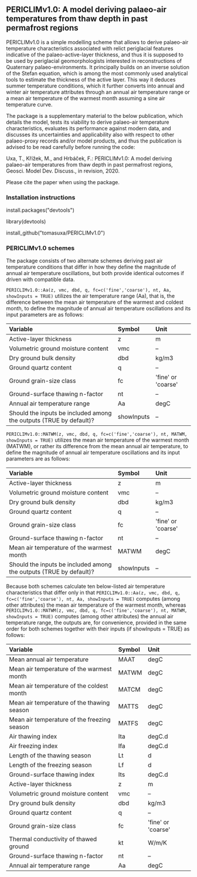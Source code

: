 ## PERICLIMv1.0: A model deriving palaeo-air temperatures from thaw depth in past permafrost regions
PERICLIMv1.0 is a simple modelling scheme that allows to derive palaeo-air temperature characteristics associated with relict periglacial features indicative of the palaeo-active-layer thickness, and thus it is supposed to be used by periglacial geomorphologists interested in reconstructions of Quaternary palaeo-environments. It principally builds on an inverse solution of the Stefan equation, which is among the most commonly used analytical tools to estimate the thickness of the active layer. This way it deduces summer temperature conditions, which it further converts into annual and winter air temperature attributes through an annual air temperature range or a mean air temperature of the warmest month assuming a sine air temperature curve.

The package is a supplementary material to the below publication, which details the model, tests its viability to derive palaeo-air temperature characteristics, evaluates its performance against modern data, and discusses its uncertainties and applicability also with respect to other palaeo-proxy records and/or model products, and thus the publication is advised to be read carefully before running the code:

Uxa, T., Křížek, M., and Hrbáček, F.: PERICLIMv1.0: A model deriving palaeo-air temperatures from thaw depth in past permafrost regions, Geosci. Model Dev. Discuss., in revision, 2020.

Please cite the paper when using the package.

### Installation instructions
install.packages("devtools")

library(devtools)

install_github("tomasuxa/PERICLIMv1.0")

### PERICLIMv1.0 schemes
The package consists of two alternate schemes deriving past air temperature conditions that differ in how they define the magnitude of annual air temperature oscillations, but both provide identical outcomes if driven with compatible data.

`PERICLIMv1.0::Aa(z, vmc, dbd, q, fc=c('fine','coarse'), nt, Aa, showInputs = TRUE)` utilizes the air temperature range (Aa), that is, the difference between the mean air temperature of the warmest and coldest month, to define the magnitude of annual air temperature oscillations and its input parameters are as follows:

Variable | Symbol | Unit
:-------- | :------ | :----
Active-layer thickness | z | m
Volumetric ground moisture content | vmc | –
Dry ground bulk density | dbd | kg/m3
Ground quartz content | q | –
Ground grain-size class | fc | 'fine' or 'coarse'
Ground-surface thawing n-factor | nt | –
Annual air temperature range | Aa | degC
Should the inputs be included among the outputs (TRUE by default)? | showInputs | –

`PERICLIMv1.0::MATWM(z, vmc, dbd, q, fc=c('fine','coarse'), nt, MATWM, showInputs = TRUE)` utilizes the mean air temperature of the warmest month (MATWM), or rather its difference from the mean annual air temperature, to define the magnitude of annual air temperature oscillations and its input parameters are as follows:

Variable | Symbol | Unit
:-------- | :------ | :----
Active-layer thickness | z | m
Volumetric ground moisture content | vmc | –
Dry ground bulk density | dbd | kg/m3
Ground quartz content | q | –
Ground grain-size class | fc | 'fine' or 'coarse'
Ground-surface thawing n-factor | nt | –
Mean air temperature of the warmest month | MATWM | degC
Should the inputs be included among the outputs (TRUE by default)? | showInputs | –

Because both schemes calculate ten below-listed air temperature characteristics that differ only in that `PERICLIMv1.0::Aa(z, vmc, dbd, q, fc=c('fine','coarse'), nt, Aa, showInputs = TRUE)` computes (among other attributes) the mean air temperature of the warmest month, whereas `PERICLIMv1.0::MATWM(z, vmc, dbd, q, fc=c('fine','coarse'), nt, MATWM, showInputs = TRUE)` computes (among other attributes) the annual air temperature range, the outputs are, for convenience, provided in the same order for both schemes together with their inputs (if showInputs = TRUE) as follows:

Variable | Symbol | Unit
:-------- | :------ | :----
Mean annual air temperature | MAAT | degC
Mean air temperature of the warmest month | MATWM | degC
Mean air temperature of the coldest month | MATCM | degC
Mean air temperature of the thawing season | MATTS | degC
Mean air temperature of the freezing season | MATFS | degC
Air thawing index | Ita | degC.d
Air freezing index | Ifa | degC.d
Length of the thawing season | Lt | d 
Length of the freezing season | Lf | d
Ground-surface thawing index | Its | degC.d
Active-layer thickness | z | m
Volumetric ground moisture content | vmc | –
Dry ground bulk density | dbd | kg/m3
Ground quartz content | q | –
Ground grain-size class | fc | 'fine' or 'coarse'
Thermal conductivity of thawed ground | kt | W/m/K
Ground-surface thawing n-factor | nt | –
Annual air temperature range | Aa | degC
